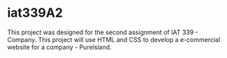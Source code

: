 # iat339A2
This project was designed for the second assignment of IAT 339 - Company. This project will use HTML and CSS to develop a e-commercial website for a company - PureIsland.
